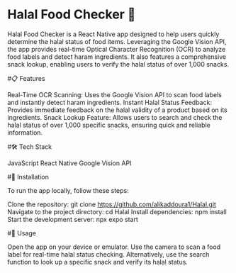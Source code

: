 # Halal Food Checker 👋

Halal Food Checker is a React Native app designed to help users quickly determine the halal status of food items. Leveraging the Google Vision API, the app provides real-time Optical Character Recognition (OCR) to analyze food labels and detect haram ingredients. It also features a comprehensive snack lookup, enabling users to verify the halal status of over 1,000 snacks.

#📋 Features

Real-Time OCR Scanning: Uses the Google Vision API to scan food labels and instantly detect haram ingredients.
Instant Halal Status Feedback: Provides immediate feedback on the halal validity of a product based on its ingredients.
Snack Lookup Feature: Allows users to search and check the halal status of over 1,000 specific snacks, ensuring quick and reliable information.

#🛠️ Tech Stack

JavaScript
React Native
Google Vision API

#🚀 Installation

To run the app locally, follow these steps:

Clone the repository: git clone https://github.com/alikaddoura1/Halal.git
Navigate to the project directory: cd Halal
Install dependencies: npm install
Start the development server: npx expo start

#📱 Usage

Open the app on your device or emulator.
Use the camera to scan a food label for real-time halal status checking.
Alternatively, use the search function to look up a specific snack and verify its halal status.

